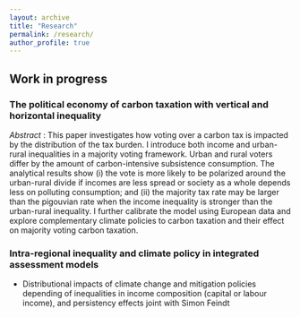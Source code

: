 ```yaml
---
layout: archive
title: "Research"
permalink: /research/
author_profile: true
---
```


## Work in progress 

### The political economy of carbon taxation with vertical and horizontal inequality

_Abstract_ : This paper investigates how voting over a carbon tax is impacted by the distribution of the tax burden. I introduce both income and urban-rural inequalities in a majority voting framework. Urban and rural voters differ by the amount of carbon-intensive subsistence consumption. The analytical results show (i) the vote is more likely to be polarized around the urban-rural divide if incomes are less spread or society as a whole depends less on polluting consumption; and (ii) the majority tax rate may be larger than the pigouvian rate when the income inequality is stronger than the urban-rural inequality. I further calibrate the model using European data and explore complementary climate policies to carbon taxation and their effect on majority voting carbon taxation.

### Intra-regional inequality and climate policy in integrated assessment models

* Distributional impacts of climate change and mitigation policies depending of inequalities in income composition (capital or labour income), and persistency effects joint with Simon Feindt
